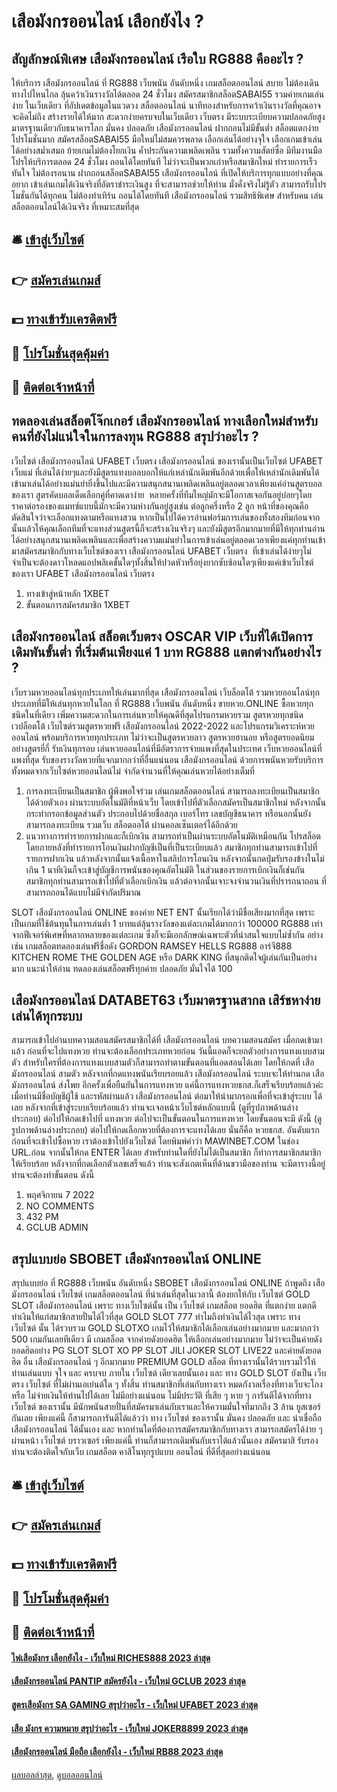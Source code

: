 # เสือมังกรออนไลน์ เลือกยังไง ?
## สัญลักษณ์พิเศษ เสือมังกรออนไลน์ เรือใบ RG888 คืออะไร ?
ให้บริการ เสือมังกรออนไลน์ ที่ RG888 เว็บพนัน อันดับหนึ่ง เกมสล็อตออนไลน์ สบาย ไม่ต้องเดินทางไปไหนไกล ลุ้นคว้าเงินรางวัลได้ตลอด 24 ชั่วโมง สมัครสมาชิกสล็อตSABAI55 รวมค่ายเกมเล่นง่าย ในเว็บเดียว ที่อัปเดตข้อมูลในแวดวง สล็อตออนไลน์ นาทีทองสำหรับการคว้าเงินรางวัลที่คุณอาจจะคิดไม่ถึง สร้างรายได้ให้มาก สะดวกง่ายครบจบในเว็บเดียว เว็บตรง มีระบบระเบียบความปลอดภัยสูง มาตรฐานเดียวกับธนาคารโลก มั่นคง ปลอดภัย เสือมังกรออนไลน์ ฝากถอนไม่มีขั้นต่ำ สล็อตแตกง่าย โปรโมชั่นมาก สมัครสล็อตSABAI55 มือใหม่ไม่สมควรพลาด เลือกเล่นได้อย่างจุใจ เลือกเกมเข้าเล่นได้อย่างสม่ำเสมอ ย้ายเกมไม่ต้องโยกเงิน ค้ำประกันความเพลิดเพลิน รวมทั้งความสัตย์ซื่อ มีทีมงานมือโปรให้บริการตลอด 24 ชั่วโมง ถอนได้โดยทันที ไม่ว่าจะเป็นพวกเก่าหรือสมาชิกใหม่ ทำรายการเร็วทันใจ ไม่ต้องรอนาน ฝากถอนสล็อตSABAI55 เสือมังกรออนไลน์ ที่เปิดให้บริการทุกแบบอย่างที่คุณอยาก เข้าเล่นเกมได้เงินจริงที่อัตราชำระเงินสูง ที่จะสามารถช่วยให้ท่าน มั่งคั่งจริงไม่รู้ตัว สามารถรับโปรโมชั่นกันได้ทุกคน ไม่ต้องทำเทิร์น ถอนได้โดยทันที เสือมังกรออนไลน์ รวมสิทธิพิเศษ สำหรับคน เล่นสล็อตออนไลน์ได้เงินจริง ที่เหมาะสมที่สุด

## 🛎 [เข้าสู่เว็บไซต์](https://bit.ly/3SdLNi2)
## 👉 [สมัครเล่นเกมส์](https://bit.ly/3SdLNi2)
## 💵 [ทางเข้ารับเครดิตฟรี](https://bit.ly/3dyRKHj)
## 👑 [โปรโมชั่นสุดคุ้มค่า](https://bit.ly/3dyRKHj)
## 📱 [ติดต่อเจ้าหน้าที่](https://bit.ly/3dyRKHj)

## ทดลองเล่นสล็อตโจ๊กเกอร์ เสือมังกรออนไลน์ ทางเลือกใหม่สำหรับคนที่ยังไม่แน่ใจในการลงทุน RG888 สรุปว่าอะไร ?
เว็บไซต์ เสือมังกรออนไลน์ UFABET เว็บตรง เสือมังกรออนไลน์ ของเรานั้นเป็นเว็บไซต์ UFABET เว็บแม่ ที่เล่นได้ง่ายๆและยังมีสูตรแทงบอลบอกให้แก่เหล่านักเดิมพันอีกด้วยเพื่อให้เหล่านักเดิมพันได้เข้ามาเล่นได้อย่างแม่นยำยิ่งขึ้นไปและมีความสนุกสนานเพลิดเพลินอยู่ตลอดเวลาเพียงแค่อ่านสูตรบอลของเรา สูตรคัดบอลเด็ดเลือกคู่ที่คาดเดาง่าย  หลายครั้งที่ทีมใหญ่มักจะมีโอกาสเจอกันอยู่บ่อยๆโดยราคาต่อรองของแมทซ์แบบนี้มักจะมีความห่างกันอยู่สูงเช่น ต่อลูกครึ่งหรือ 2 ลูก หน้าที่ของคุณคือตัดสินใจว่าจะเลือกแทงตามหรือแทงสวน หากเป็นไปได้ควรอ่านฟอร์มการเล่นของทั้งสองทีมก่อนจากนั้นแล้วให้คุณเลือกทีมที่จะแทงส่วนสูตรนี้ก็จะสร้างเงินจริงๆ และยังมีสูตรอีกมากมายที่มีให้ทุกท่านอ่านได้อย่างสนุกสนานเพลิดเพลินและเพื่อสร้างความแม่นยำในการเข้าเล่นอยู่ตลอดเวลาเพียงแค่ทุกท่านเข้ามาสมัครสมาชิกกับทางเว็บไซต์ของเรา เสือมังกรออนไลน์ UFABET เว็บตรง  ที่เข้าเล่นได้ง่ายๆไม่จำเป็นจะต้องดาวโหลดแอปพลิเคชั้นใดๆทั้งสิ้นให้ปวดหัวหรือยุ่งยากซับซ้อนใดๆเพียงแค่เข้าเว็บไซต์
ของเรา UFABET เสือมังกรออนไลน์ เว็บตรง
1. ทางเข้าสู่หน้าหลัก 1XBET
2. ขั้นตอนการสมัครสมาชิก 1XBET

## เสือมังกรออนไลน์ สล็อตเว็บตรง OSCAR VIP เว็บที่ได้เปิดการเดิมพันขั้นต่ำ ที่เริ่มต้นเพียงแค่ 1 บาท RG888 แตกต่างกันอย่างไร ?
เว็บรวมหวยออนไลน์ทุกประเภทให้เล่นมากที่สุด เสือมังกรออนไลน์ เว็บล็อตโต้ รวมหวยออนไลน์ทุกประเภทที่มีให้เล่นทุกหวยในโลก ที่ RG888 เว็บพนัน อันดับหนึ่ง ขายหวย.ONLINE ซื้อหวยทุกชนิดในที่เดียว เพิ่มความสะดวกในการเล่นหวยให้คุณดีที่สุดโปรแกรมหวยรวม สูตรหวยทุกชนิด เวปล็อตโต้ เว็บไซต์รวมสูตรหวยฟรี เสือมังกรออนไลน์ 2022-2022 และโปรแกรมวิเคราะห์หวยออนไลน์ พร้อมบริการหวยทุกประเภท ไม่ว่าจะเป็นสูตรหวยลาว สูตรหวยฮานอย หรือสูตรยอดนิยมอย่างสูตรยี่กี่ รับเงินทุกรอบ เล่นหวยออนไลน์ที่มีอัตราการจ่ายแพงที่สุดในประเทศ เว็บหวยออนไลน์ที่แพงที่สุด รับของรางวัลหวยที่แจกมากกว่าที่อื่นแน่นอน เสือมังกรออนไลน์ ด้วยการพนันหวยรับบริการทั้งหมดจากเว็บไซต์หวยออนไลน์ไม่ จำกัดจำนวนที่ให้คุณเล่นหวยได้อย่างเต็มที่
1. การลงทะเบียนเป็นสมาชิก ผู้พึงพอใจร่วม เล่นเกมสล็อตออนไลน์ สามารถลงทะเบียนเป็นสมาชิกได้ด้วยตัวเอง ผ่านระบบอัตโนมัติที่หน้าเว็บ โดยเข้าไปที่ตัวเลือกสมัครเป็นสมาชิกใหม่ หลังจากนั้นกระทำกรอกข้อมูลส่วนตัว ประกอบไปด้วยชื่อสกุล เบอร์โทร เลขบัญชีธนาคาร หรือนอกนั้นยังสามารถลงทะเบียน รวมเว็บ สล็อตออโต้ ผ่านคอลเซ็นเตอร์ได้อีกด้วย
2. แนวทางการทำรายการฝากและก็เบิกเงิน สามารถทำเป็นผ่านระบบอัตโนมัติเหมือนกัน โปรสล็อต โดยภายหลังที่ทำรายการโอนเงินฝากบัญชีเป็นที่เป็นระเบียบแล้ว สมาชิกทุกท่านสามารถเข้าไปที่รายการฝากเงิน แล้วหลังจากนั้นแจ้งเนื้อหาในสลิปการโอนเงิน หลังจากนั้นกดปุ่มรับรองข้างในไม่เกิน 1 นาทีเงินก็จะเข้าสู่บัญชีการพนันของคุณอัตโนมัติ ในส่วนของรายการเบิกเงินก็เช่นกัน สมาชิกทุกท่านสามารถเข้าไปที่ตัวเลือกเบิกเงิน แล้วต่อจากนั้นเจาะจงจำนวนเงินที่ปรารถนาถอน ที่สามารถถอนได้แบบไม่มีจำกัดปริมาณ

SLOT เสือมังกรออนไลน์ ONLINE ของค่าย NET ENT นั้นเรียกได้ว่ามีชื่อเสียงมากที่สุด เพราะ เป็นเกมที่ใช้ต้นทุนในการเล่นต่ำ 1 บาทแต่ลุ้นรางวัลของแต่ละเกมได้มากกว่า 100000 RG888 เท่าจากฟีเจอร์พิเศษที่หลากหลายของแต่ละเกม ซึ่งก็จะมีเอกลักษณ์เฉพาะตัวที่น่าสนใจแบบไม่ซ้ำกัน อย่างเช่น เกมสล็อตทดลองเล่นฟรีชื่อดัง GORDON RAMSEY HELLS RG888 อาร์จี888 KITCHEN ROME THE GOLDEN AGE หรือ DARK KING ที่สนุกติดใจผู้เล่นกันเป็นอย่างมาก
แนะนำให้อ่าน ทดลองเล่นสล็อตฟรีทุกค่าย ปลอดภัย มั่นใจได้ 100

## เสือมังกรออนไลน์ DATABET63 เว็บมาตรฐานสากล เสิร์ชหาง่าย เล่นได้ทุกระบบ
สามารถเข้าไปอ่านบทความสอนสมัครสมาชิกได้ที่ เสือมังกรออนไลน์ บทความสอนสมัคร
เมื่อกดเข้ามาแล้ว ก่อนที่จะไปแทงหวย ท่านจะต้องเลือกประเภทหวยก่อน วันนี้แอดก็จะยกตัวอย่างการแทงแบบสามตัว สำหรับใครที่ต้องการแทงแบบสามตัวก็สามารถทำตามขั้นตอนที่แอดสอนได้เลย โดยให้กดที่ เสือมังกรออนไลน์ สามตัว
หลังจากที่กดแทงพนันเรียบรอยแล้ว เสือมังกรออนไลน์ ระบบจะให้ท่านกด เสือมังกรออนไลน์ ส่งโพย อีกครั้งเพื่อยืนยันในการแทงหวย แค่นี้การแทงหวยธกส.ก็เสร็จเรียบร้อยแล้วค่ะ
เมื่อท่านมีชื่อบัญชีผู้ใช้ และรหัสผ่านแล้ว เสือมังกรออนไลน์ ต่อมาให้นำมากรอกเพื่อที่จะเข้าสู่ระบบ ได้เลย หลังจากที่เข้าสู่ระบบเรียบร้อยแล้ว ท่านจะเจอหน้าเว็บไซต์หลักแบบนี้ (ดูที่รูปภาพด้านล่างประกอบ) ต่อไปให้กดเข้าไปที่ แทงหวย
ต่อไปจะเป็นขั้นตอนในการแทงหวย โดยขั้นตอนจะมี ดังนี้ (ดูรูปภาพด้านล่างประกอบ)
ต่อไปให้กดเลือกหวยที่ต้องการจะแทงได้เลย นั่นก็คือ หวยธกส.
อันดับแรกก่อนที่จะเข้าไปซื้อหวย เราต้องเข้าไปยังเว็บไซต์ โดยพิมพ์คำว่า MAWINBET.COM ในช่อง URL.ก่อน จากนั้นให้กด ENTER ได้เลย สำหรับท่านใดที่ยังไม่ได้เป็นสมาชิก ก็ทำการสมาชิกสมาชิกให้เรียบร้อย
หลังจากที่กดเลือกตัวเลขเสร็จแล้ว ท่านจะสังเกตเห็นที่ด้านขวามือของท่าน จะมีตารางนี้อยู่ ท่านจะต้องทำขั้นตอน ดังนี้
1. พฤศจิกายน 7 2022
2. NO COMMENTS
3. 432 PM
4. GCLUB ADMIN

## สรุปแบบย่อ SBOBET เสือมังกรออนไลน์ ONLINE
สรุปแบบย่อ ที่ RG888 เว็บพนัน อันดับหนึ่ง SBOBET เสือมังกรออนไลน์ ONLINE ถ้าพูดถึง เสือมังกรออนไลน์ เว็บไซต์ เกมสล็อตออนไลน์ ที่น่าเล่นที่สุดในเวลานี้ ต้องยกให้กับ เว็บไซต์ GOLD SLOT เสือมังกรออนไลน์ เพราะ ทางเว็บไซต์นั้น เป็น เว็บไซต์ เกมสล็อต ยอดฮิต ที่แตกง่าย แตกดี ทำเงินให้แก่สมาชิกสายปั่นได้ไวที่สุด GOLD SLOT 777 ทำไมถึงทำเงินได้ไวสุด เพราะ ทาง เว็บไซต์ นั้น ได้รวบรวม GOLD SLOTXO เกมไว้ให้สมาชิกได้เลือกเล่นอย่างมากมาย และมากกว่า 500 เกมกันเลยทีเดียว มี เกมสล็อต จากค่ายดังยอดฮิต ให้เลือกเล่นอย่างมากมาย ไม่ว่าจะเป็นค่ายดังยอดฮิตอย่าง PG SLOT SLOT XO PP SLOT JILI JOKER SLOT LIVE22 และค่ายดังยอดฮิต อื่น เสือมังกรออนไลน์ ๆ อีกมากมาย PREMIUM GOLD สล็อต ที่ทางเรานั้นได้รวบรวมไว้ให้ท่านเล่นแบบ จุใจ และ ครบจบ ภายใน เว็บไซต์ เดียวเลยนั้นเอง และ ทาง GOLD SLOT ยังเป็น เว็บตรง เว็บไซต์ ที่ไม่ผ่านเอเย่นต์ใด ๆ ทั้งสิ้น ท่านสมาชิกที่เล่นกับทางเรา หมดกังวลเรื่องที่ทางเว็บจะโกง หรือ ไม่จ่ายเงินให้ท่านไปได้เลย ไม่มีอย่างแน่นอน ไม่มีประวัติ ที่เสีย ๆ หาย ๆ การันตีได้จากที่ทาง เว็บไซต์ ของเรานั้น มีนักพนันสายปั่นที่สมัครมาเล่นกับเราและให้ความมั่นใจที่มากถึง 3 ล้าน ยูสเซอร์กันเลย เพียงแค่นี้ ก็สามารถการันตีได้แล้วว่า ทาง เว็บไซต์ ของเรานั้น มั่นคง ปลอดภัย และ น่าเชื่อถือ เสือมังกรออนไลน์ ได้นั้นเอง และ หากท่านใดที่ต้องการสมัครสมาชิกกับทางเรา สามารถสมัครได้ง่าย ๆ ผ่านหน้า เว็บไซต์ บราวเซอร์ เพียงแค่นี้ ท่านก็สามารถเดิมพันกับเราได้แล้วนั้นเอง สมัครมาสิ รับรองท่านจะต้องติดใจกับเว็บ เกมสล็อต คาสิโนทุกรูปแบบ ออนไลน์ ที่ดีที่สุดอย่างแน่นอน

## 🛎 [เข้าสู่เว็บไซต์](https://bit.ly/3SdLNi2)
## 👉 [สมัครเล่นเกมส์](https://bit.ly/3SdLNi2)
## 💵 [ทางเข้ารับเครดิตฟรี](https://bit.ly/3dyRKHj)
## 👑 [โปรโมชั่นสุดคุ้มค่า](https://bit.ly/3dyRKHj)
## 📱 [ติดต่อเจ้าหน้าที่](https://bit.ly/3dyRKHj)

#### [ไพ่เสือมังกร เลือกยังไง - เว็บใหม่ RICHES888 2023 ล่าสุด](https://atom.io/themes/ไพ่เสือมังกร%20เลือกยังไง%20-%20เว็บใหม่%20riches888%202023%20ล่าสุด)
#### [เสือมังกรออนไลน์ PANTIP สมัครยังไง - เว็บใหม่ GCLUB 2023 ล่าสุด](https://atom.io/themes/เสือมังกรออนไลน์%20pantip%20สมัครยังไง%20-%20เว็บใหม่%20gclub%202023%20ล่าสุด)
#### [สูตรเสือมังกร SA GAMING สรุปว่าอะไร - เว็บใหม่ UFABET 2023 ล่าสุด](https://atom.io/themes/สูตรเสือมังกร%20sa%20gaming%20สรุปว่าอะไร%20-%20เว็บใหม่%20ufabet%202023%20ล่าสุด)
#### [เสือ มังกร ความหมาย สรุปว่าอะไร - เว็บใหม่ JOKER8899 2023 ล่าสุด](https://atom.io/themes/เสือ%20มังกร%20ความหมาย%20สรุปว่าอะไร%20-%20เว็บใหม่%20joker8899%202023%20ล่าสุด)
#### [เสือมังกรออนไลน์ มือถือ เลือกยังไง - เว็บใหม่ RB88 2023 ล่าสุด](https://atom.io/themes/เสือมังกรออนไลน์%20มือถือ%20เลือกยังไง%20-%20เว็บใหม่%20rb88%202023%20ล่าสุด)

[ผลบอลล่าสุด](https://siamsport.tv "ผลบอลล่าสุด"), [ดูบอลออนไลน์](https://siamsport.tv/ดูบอลสด "ดูบอลออนไลน์")